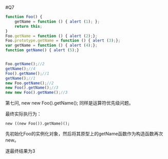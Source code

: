 #Q7
```javascript 
function Foo() {
    getName = function () { alert (1); };
    return this;
}
Foo.getName = function () { alert (2);};
Foo.prototype.getName = function () { alert (3);};
var getName = function () { alert (4);};
function getName() { alert (5);}


Foo.getName();//2
getName();//4
Foo().getName();//1
getName();//1
new Foo.getName();//2
new Foo().getName();//3
new new Foo().getName();//3
```

第七问, new new Foo().getName(); 同样是运算符优先级问题。

最终实际执行为：
```
new ((new Foo()).getName)();
```
先初始化Foo的实例化对象，然后将其原型上的getName函数作为构造函数再次new。

遂最终结果为3